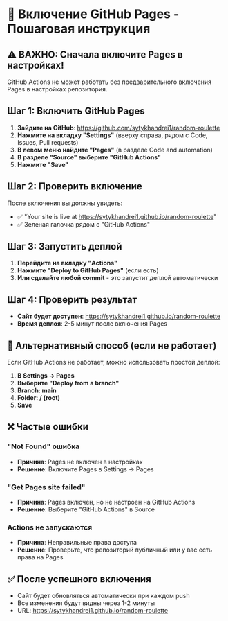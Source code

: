 # 🔧 Включение GitHub Pages - Пошаговая инструкция

## ⚠️ ВАЖНО: Сначала включите Pages в настройках!

GitHub Actions не может работать без предварительного включения Pages в настройках репозитория.

## Шаг 1: Включить GitHub Pages

1. **Зайдите на GitHub**: https://github.com/sytykhandrei1/random-roulette
2. **Нажмите на вкладку "Settings"** (вверху справа, рядом с Code, Issues, Pull requests)
3. **В левом меню найдите "Pages"** (в разделе Code and automation)
4. **В разделе "Source" выберите "GitHub Actions"**
5. **Нажмите "Save"**

## Шаг 2: Проверить включение

После включения вы должны увидеть:
- ✅ "Your site is live at https://sytykhandrei1.github.io/random-roulette"
- ✅ Зеленая галочка рядом с "GitHub Actions"

## Шаг 3: Запустить деплой

1. **Перейдите на вкладку "Actions"**
2. **Нажмите "Deploy to GitHub Pages"** (если есть)
3. **Или сделайте любой commit** - это запустит деплой автоматически

## Шаг 4: Проверить результат

- **Сайт будет доступен**: https://sytykhandrei1.github.io/random-roulette
- **Время деплоя**: 2-5 минут после включения Pages

## 🔄 Альтернативный способ (если не работает)

Если GitHub Actions не работает, можно использовать простой деплой:

1. **В Settings → Pages**
2. **Выберите "Deploy from a branch"**
3. **Branch: main**
4. **Folder: / (root)**
5. **Save**

## ❌ Частые ошибки

### "Not Found" ошибка
- **Причина**: Pages не включен в настройках
- **Решение**: Включите Pages в Settings → Pages

### "Get Pages site failed"
- **Причина**: Pages включен, но не настроен на GitHub Actions
- **Решение**: Выберите "GitHub Actions" в Source

### Actions не запускаются
- **Причина**: Неправильные права доступа
- **Решение**: Проверьте, что репозиторий публичный или у вас есть права на Pages

## ✅ После успешного включения

- Сайт будет обновляться автоматически при каждом push
- Все изменения будут видны через 1-2 минуты
- URL: https://sytykhandrei1.github.io/random-roulette
